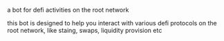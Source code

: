 a bot for defi activities on the root network

this bot is designed to help you interact with various defi protocols on the root network, like staing, swaps, liquidity provision etc